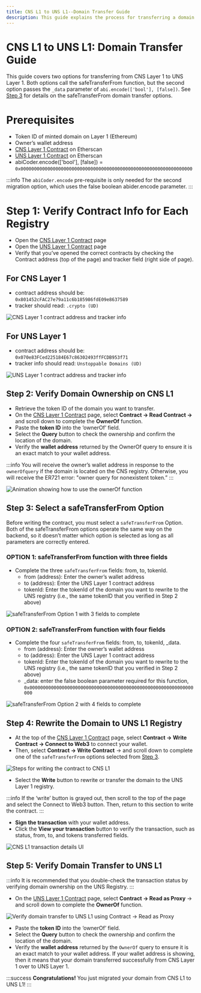 ```yaml
---
title: CNS L1 to UNS L1--Domain Transfer Guide
description: This guide explains the process for transferring a domain from CNS Layer 1 (Ethereum) registry to the UNS Layer 1 (Ethereum) registry.
---
```


# CNS L1 to UNS L1: Domain Transfer Guide

This guide covers two options for transferring from CNS Layer 1 to UNS Layer 1. Both options call the safeTransferFrom function, but the second option passes the ```_data``` parameter of ```abi.encode(['bool'], [false])```. See [Step 3](#step-3-select-a-safetransferfrom-option) for details on the safeTransferFrom domain transfer options.

# Prerequisites
* Token ID of minted domain on Layer 1 (Ethereum)
* Owner’s wallet address
* ​[CNS Layer 1 Contract](https://goerli.etherscan.io/address/0x801452cFAC27e79a11c6b185986fdE09e8637589) on Etherscan
* ​[UNS Layer 1 Contract](https://goerli.etherscan.io/address/0x070e83FCed225184E67c86302493ffFCDB953f71) on Etherscan
* abiCoder.encode(['bool'], [false]) = ```0x0000000000000000000000000000000000000000000000000000000000000000```

:::info 
The ```abiCoder.encode``` pre-requisite is only needed for the second migration option, which uses the false boolean abider.encode parameter.
:::

# Step 1: Verify Contract Info for Each Registry
* Open the [CNS Layer 1 Contract](https://goerli.etherscan.io/address/0x801452cFAC27e79a11c6b185986fdE09e8637589) page 
* Open the [UNS Layer 1 Contract](https://goerli.etherscan.io/address/0x070e83FCed225184E67c86302493ffFCDB953f71) page 
* Verify that you’ve opened the correct contracts by checking the Contract address (top of the page) and tracker field (right side of page). 

## For CNS Layer 1
* contract address should be: ```0x801452cFAC27e79a11c6b185986fdE09e8637589```
* tracker should read: ```.crypto (UD)```

![CNS Layer 1 contract address and tracker info](../images/cns-contract-verify.png)

## For UNS Layer 1
* contract address should be: ```0x070e83FCed225184E67c86302493ffFCDB953f71```
* tracker info should read: ```Unstoppable Domains (UD)```

![UNS Layer 1 contract address and tracker info](../images/uns-contract-verify.png)

## Step 2: Verify Domain Ownership on CNS L1
* Retrieve the token ID of the domain you want to transfer.
* On the [CNS Layer 1 Contract](https://goerli.etherscan.io/address/0x801452cFAC27e79a11c6b185986fdE09e8637589) page, select **Contract -> Read Contract ->** and scroll down to complete the **OwnerOf** function.
* Paste the **token ID** into the ‘ownerOf’ field.
* Select the **Query** button to check the ownership and confirm the location of the domain.
* Verify the **wallet address** returned by the OwnerOf query to ensure it is an exact match to your wallet address.

:::info
You will receive the owner’s wallet address in response to the ```ownerOfquery``` if the domain is located on the CNS registry. Otherwise, you will receive the ER721 error: "owner query for nonexistent token.”
:::

![Animation showing how to use the ownerOf function](../images/cnsL1-to-unsL1_small.gif)

## Step 3: Select a safeTransferFrom Option
Before writing the contract, you must select a ```safeTransferFrom``` Option. Both of the safeTransferFrom options operate the same way on the backend, so it doesn’t matter which option is selected as long as all parameters are correctly entered.

### OPTION 1: safeTransferFrom function with three fields
* Complete the three ```safeTransferFrom``` fields: from, to, tokenId.
    * from (address): Enter the owner’s wallet address 
    * to (address): Enter the UNS Layer 1 contract address
    * tokenId: Enter the tokenId of the domain you want to rewrite to the UNS registry (i.e., the same tokenID that you verified in Step 2 above)

![safeTransferFrom Option 1 with 3 fields to complete](../images/cns-safe-transfer-option1.png)

### OPTION 2: safeTransferFrom function with four fields
* Complete the four ```safeTransferFrom``` fields: from, to, tokenId, _data.
    * from (address): Enter the owner’s wallet address 
    * to (address): Enter the UNS Layer 1 contract address
    * tokenId: Enter the tokenId of the domain you want to rewrite to the UNS registry (i.e., the same tokenID that you verified in Step 2 above)
    * _data: enter the false boolean parameter required for this function, ```0x0000000000000000000000000000000000000000000000000000000000000000```

![safeTransferFrom Option 2 with 4 fields to complete](../images/cns-safe-transfer-option2.png)

## Step 4: Rewrite the Domain to UNS L1 Registry
* At the top of the [CNS Layer 1 Contract](https://goerli.etherscan.io/address/0x801452cFAC27e79a11c6b185986fdE09e8637589) page, select **Contract -> Write Contract -> Connect to Web3** to connect your wallet.
* Then, select **Contract -> Write Contract** -> and scroll down to complete one of the ```safeTransferFrom``` options selected from [Step 3](#step-3-select-a-safetransferfrom-option).

![Steps for writing the contract to CNS L1](../images/cns-write-contract-steps.png)

* Select the **Write** button to rewrite or transfer the domain to the UNS Layer 1 registry.

:::info
If the ‘write’ button is grayed out, then scroll to the top of the page and select the Connect to Web3 button. Then, return to this section to write the contract.
:::

* **Sign the transaction** with your wallet address.
* Click the **View your transaction** button to verify the transaction, such as status, from, to, and tokens transferred fields.

![CNS L1 transaction details UI](../images/cns-transaction-details.png)

## Step 5: Verify Domain Transfer to UNS L1
:::info
It is recommended that you double-check the transaction status by verifying domain ownership on the UNS Registry.
:::

* On the [UNS Layer 1 Contract](https://goerli.etherscan.io/address/0x070e83FCed225184E67c86302493ffFCDB953f71) page, select **Contract -> Read as Proxy** -> and scroll down to complete the **OwnerOf** function.

![Verify domain transfer to UNS L1 using Contract -> Read as Proxy](../images/uns-L1-check-owner.png)

* Paste the **token ID** into the ‘ownerOf’ field.
* Select the **Query** button to check the ownership and confirm the location of the domain.
* Verify the **wallet address** returned by the ```OwnerOf``` query to ensure it is an exact match to your wallet address. If your wallet address is showing, then it means that your domain transferred successfully from CNS Layer 1 over to UNS Layer 1.

:::success
**Congratulations!** You just migrated your domain from CNS L1 to UNS L1!
:::